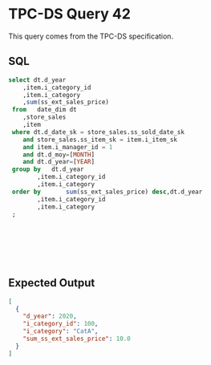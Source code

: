 # TPC-DS Query 42

This query comes from the TPC-DS specification.

## SQL
```sql
select dt.d_year
 	,item.i_category_id
 	,item.i_category
 	,sum(ss_ext_sales_price)
 from 	date_dim dt
 	,store_sales
 	,item
 where dt.d_date_sk = store_sales.ss_sold_date_sk
 	and store_sales.ss_item_sk = item.i_item_sk
 	and item.i_manager_id = 1  	
 	and dt.d_moy=[MONTH]
 	and dt.d_year=[YEAR]
 group by 	dt.d_year
 		,item.i_category_id
 		,item.i_category
 order by       sum(ss_ext_sales_price) desc,dt.d_year
 		,item.i_category_id
 		,item.i_category
 ;


 
 
 
 

```

## Expected Output
```json
[
  {
    "d_year": 2020,
    "i_category_id": 100,
    "i_category": "CatA",
    "sum_ss_ext_sales_price": 10.0
  }
]
```

